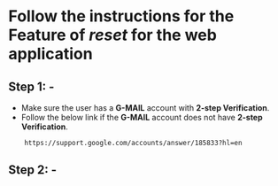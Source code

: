 # Follow the instructions for the Feature of _reset_ for the web application

## Step 1: - 

- Make sure the user has a **G-MAIL** account with **2-step Verification**.
- Follow the below link if the **G-MAIL** account does not have **2-step Verification**.
```
    https://support.google.com/accounts/answer/185833?hl=en
```

## Step 2: - 
